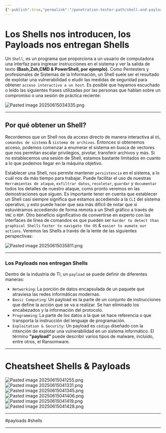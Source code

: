 ```yaml
---
{"-publish":true,"permalink":"/penetration-tester-path/shell-and-payloads/","PassFrontmatter":true}
---
```



# Los Shells nos introducen, los Payloads nos entregan Shells

Un `Shell`, es un programa que proporciona a un usuario de computadora una interfaz para ingresar instrucciones en el sistema y ver la salida de texto **(Bash,Zsh,CMD & PowerShell, por ejemplo).** Como Pentesters y profesionales de Sistemas de la Información, un Shell suele ser el resultado de explotar una  vulnerabilidad o eludir las medidas de seguridad para obtener `acceso interactivo a un host`. Es posible que hayamos escuchado o leído las siguientes frases utilizadas por las personas que hablan sobre un compromiso o una sesión de práctica reciente:

![Pasted image 20250615034335.png](/img/user/Pasted%20image%2020250615034335.png)

---
## Por qué obtener un Shell?

Recordemos que un Shell nos da acceso directo de manera interactiva al `OS`, `comandos de sistema` & `sistema de archivos`.
Entonces si obtenemos acceso, podemos comenzar a enumerar el sistema en busca de vectores que nos permitan escalar privilegios, pivotar, transferir archivos y más. Si no establecemos una sesión de Shell, estamos bastante limitados en cuanto a lo que podemos llegar en la máquina objetivo.

Establecer una Shell, nos permite mantener `persistencia` en el sistema, a lo cuál nos da más tiempo para trabajar. Puede facilitar el uso de nuestras `Herramientas de ataque`, `exfiltrar datos`, `recoletar`, `guardar` y `documentar` todos los detalles de nuestro ataque, como pronto veremos en las demostraciones que siguen. Es importante tener en cuenta que establecer un Shell casi siempre significa que estamos accediendo a la `CLI` del sistema operativo, y esto puede hacer que sea más difícil de notar que si estuviéramos accediendo de forma remota a un Shell gráfico a través de `VNC` o `RDP`. Otro beneficio significativo de convertirse en experto con las interfaces de línea de comandos es que pueden ser `harder to detect than graphical Shells` `faster to navigate the OS` & `easier to aumate our actions`. Veremos las Shells a través de la lente de las siguientes perspectivas:

![Pasted image 20250615035811.png](/img/user/Pasted%20image%2020250615035811.png)

---

### Los Payloads nos entregan Shells

Dentro de la industria de TI, un `payload` se puede definir de diferentes maneras:

- `Networking`: La porción de datos encapsulada de un paquete que atraviesa las redes informáticas modernas.
- `Basic Computing`: Un payload es la parte de un conjunto de instrucciones que define la acción que se va a realizar. Se han eliminado los encabezados y la información del protocolo.
- `Programming`: La parte de los datos a la que se hace referencia o que transporta la instrucción del lenguaje de programación.
- `Exploitation & Security`: Un payload es `código` diseñado con la intención de explotar una vulnerabilidad en un sistema informático. El término **"payload"** puede describir varios tipos de malware, incluido, entre otros, el Ransomware.

---

# Cheatsheet Shells & Payloads

![Pasted image 20250615041255.png](/img/user/Pasted%20image%2020250615041255.png)
![Pasted image 20250615041331.png](/img/user/Pasted%20image%2020250615041331.png)
![Pasted image 20250615041345.png](/img/user/Pasted%20image%2020250615041345.png)
![Pasted image 20250615041406.png](/img/user/Pasted%20image%2020250615041406.png)
![Pasted image 20250615041419.png](/img/user/Pasted%20image%2020250615041419.png)
![Pasted image 20250615041428.png](/img/user/Pasted%20image%2020250615041428.png)

---
#payloads #shells

---